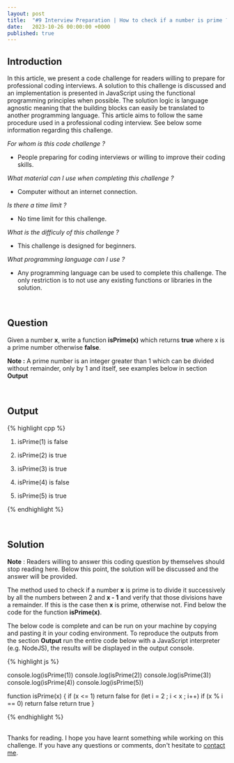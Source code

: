 ```yaml
---
layout: post
title:  "#9 Interview Preparation | How to check if a number is prime ?"
date:   2023-10-26 00:00:00 +0000
published: true
---
```


<style>
  .solution pre {
    border-width:2px; 
    border-style:solid;
    border-color:green;
  }
</style>

## Introduction

In this article, we present a code challenge for readers willing to prepare for professional coding interviews. A solution to this challenge is discussed and an implementation is presented in JavaScript using the functional programming principles when possible. The solution logic is language agnostic meaning that the building blocks can easily be translated to another programming language. This article aims to follow the same procedure used in a professional coding interview. See below some information regarding this challenge.

*For whom is this code challenge ?*

- People preparing for coding interviews or willing to improve their coding skills.

*What material can I use when completing this challenge ?*

- Computer without an internet connection.

*Is there a time limit ?*

- No time limit for this challenge.

*What is the difficuly of this challenge ?*

- This challenge is designed for beginners.

*What programming language can I use ?*

- Any programming language can be used to complete this challenge. The only restriction is to not use any existing functions or libraries in the solution.

<br/>

## Question 

Given a number **x**, write a function **isPrime(x)** which returns **true** where x is a prime number otherwise **false**. 

**Note :** A prime number is an integer greater than 1 which can be divided without remainder, only by 1 and itself, see examples below in section **Output**

<br/>

## Output

{% highlight cpp %}

1) isPrime(1) is false

2) isPrime(2) is true

3) isPrime(3) is true

4) isPrime(4) is false

5) isPrime(5) is true

{% endhighlight %}

<br/>

## Solution

**Note** : Readers willing to answer this coding question by themselves should stop reading here. Below this point, the solution will be discussed and the answer will be provided.

The method used to check if a number **x** is prime is to divide it successively by all the numbers between 2 and **x - 1** and verify that those divisions have a remainder. If this is the case then **x** is prime, otherwise not. Find below the code for the function **isPrime(x)**. 

The below code is complete and can be run on your machine by copying and pasting it in your coding environment. To reproduce the outputs from the section **Output** run the entire code below with a JavaScript interpreter (e.g. NodeJS), the results will be displayed in the output console.

<div class="solution">
{% highlight js %}

console.log(isPrime(1))
console.log(isPrime(2))
console.log(isPrime(3))
console.log(isPrime(4))
console.log(isPrime(5))

function isPrime(x) {
    if (x <= 1) return false
    for (let i = 2 ; i < x ; i++) if (x % i == 0) return false
    return true
}

{% endhighlight %}
</div>

<br/>
Thanks for reading. I hope you have learnt something while working on this challenge. If you have any questions or comments, don't hesitate to <a href="mailto:hello@assadnavi.ch">contact me</a>.
